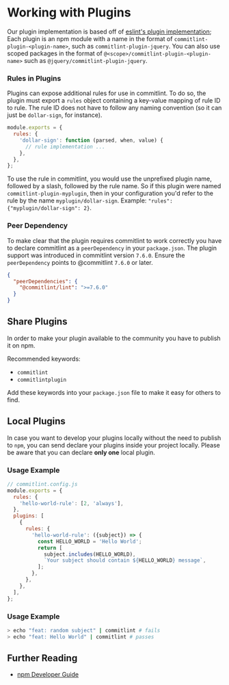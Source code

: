 # Working with Plugins

Our plugin implementation is based off of [eslint's plugin implementation](https://github.com/eslint/eslint/blob/5018378131fd5190bbccca902c0cf4276ee1581a/lib/config/plugins.js);
Each plugin is an npm module with a name in the format of `commitlint-plugin-<plugin-name>`, such as `commitlint-plugin-jquery`. You can also use scoped packages in the format of `@<scope>/commitlint-plugin-<plugin-name>` such as `@jquery/commitlint-plugin-jquery`.

### Rules in Plugins

Plugins can expose additional rules for use in commitlint. To do so, the plugin must export a `rules` object containing a key-value mapping of rule ID to rule. The rule ID does not have to follow any naming convention (so it can just be `dollar-sign`, for instance).

```js
module.exports = {
  rules: {
    'dollar-sign': function (parsed, when, value) {
      // rule implementation ...
    },
  },
};
```

To use the rule in commitlint, you would use the unprefixed plugin name, followed by a slash, followed by the rule name. So if this plugin were named `commitlint-plugin-myplugin`, then in your configuration you'd refer to the rule by the name `myplugin/dollar-sign`. Example: `"rules": {"myplugin/dollar-sign": 2}`.

### Peer Dependency

To make clear that the plugin requires commitlint to work correctly you have to declare commitlint as a `peerDependency` in your `package.json`.
The plugin support was introduced in commitlint version `7.6.0`. Ensure the `peerDependency` points to @commitlint `7.6.0` or later.

```json
{
  "peerDependencies": {
    "@commitlint/lint": ">=7.6.0"
  }
}
```

## Share Plugins

In order to make your plugin available to the community you have to publish it on npm.

Recommended keywords:

- `commitlint`
- `commitlintplugin`

Add these keywords into your `package.json` file to make it easy for others to find.

## Local Plugins

In case you want to develop your plugins locally without the need to publish to `npm`, you can send declare your plugins inside your project locally. Please be aware that you can declare **only one** local plugin.

### Usage Example

```js
// commitlint.config.js
module.exports = {
  rules: {
    'hello-world-rule': [2, 'always'],
  },
  plugins: [
    {
      rules: {
        'hello-world-rule': ({subject}) => {
          const HELLO_WORLD = 'Hello World';
          return [
            subject.includes(HELLO_WORLD),
            `Your subject should contain ${HELLO_WORLD} message`,
          ];
        },
      },
    },
  ],
};
```

### Usage Example

```bash
> echo "feat: random subject" | commitlint # fails
> echo "feat: Hello World" | commitlint # passes
```

## Further Reading

- [npm Developer Guide](https://docs.npmjs.com/misc/developers)
